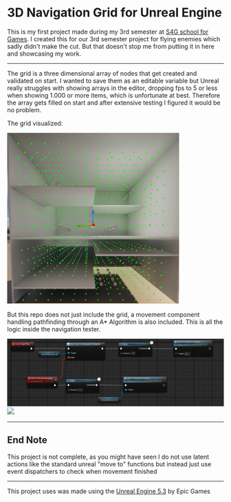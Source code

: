 # 3D Navigation Grid for Unreal Engine

This is my first project made during my 3rd semester at [S4G school for Games](https://www.school4games.net/). I created this for our 3rd semester project for flying enemies which sadly didn't make the cut.
But that doesn't stop me from putting it in here and showcasing my work.

---

The grid is a three dimensional array of nodes that get created and validated on start. I wanted to save them as an editable variable but Unreal really struggles with showing arrays in the editor, dropping fps to 5 or less when showing 1.000 or more items, which is unfortunate at best. Therefore the array gets filled on start and after extensive testing I figured it would be no problem. 

The grid visualized:

<img src="readme/VisualizedGrid.png" width="400">

But this repo does not just include the grid, a movement component handling pathfinding through an A* Algorithm is also included.
This is all the logic inside the navigation tester.

<img src="readme/NavigationTester.png" width="700">

<img src="readme/MovementComponent.gif" width="400">

---

## End Note

This project is not complete, as you might have seen I do not use latent actions like the standard unreal "move to" functions but instead just use event dispatchers to check when movement finished

---

This project uses was made using the [Unreal Engine 5.3](https://www.unrealengine.com/en-US/) by Epic Games
